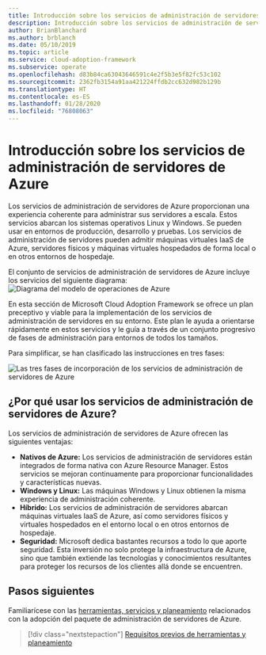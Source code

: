 ```yaml
---
title: Introducción sobre los servicios de administración de servidores de Azure
description: Introducción sobre los servicios de administración de servidores de Azure
author: BrianBlanchard
ms.author: brblanch
ms.date: 05/10/2019
ms.topic: article
ms.service: cloud-adoption-framework
ms.subservice: operate
ms.openlocfilehash: d83b84ca63043646591c4e2f5b3e5f82fc53c102
ms.sourcegitcommit: 2362fb3154a91aa421224ffdb2cc632d982b129b
ms.translationtype: HT
ms.contentlocale: es-ES
ms.lasthandoff: 01/28/2020
ms.locfileid: "76808063"
---
```

# <a name="overview-of-azure-server-management-services"></a>Introducción sobre los servicios de administración de servidores de Azure

Los servicios de administración de servidores de Azure proporcionan una experiencia coherente para administrar sus servidores a escala. Estos servicios abarcan los sistemas operativos Linux y Windows. Se pueden usar en entornos de producción, desarrollo y pruebas. Los servicios de administración de servidores pueden admitir máquinas virtuales IaaS de Azure, servidores físicos y máquinas virtuales hospedados de forma local o en otros entornos de hospedaje.

El conjunto de servicios de administración de servidores de Azure incluye los servicios del siguiente diagrama: ![Diagrama del modelo de operaciones de Azure](./media/operations-diagram.png)

En esta sección de Microsoft Cloud Adoption Framework se ofrece un plan preceptivo y viable para la implementación de los servicios de administración de servidores en su entorno. Este plan le ayuda a orientarse rápidamente en estos servicios y le guía a través de un conjunto progresivo de fases de administración para entornos de todos los tamaños.

Para simplificar, se han clasificado las instrucciones en tres fases:

![Las tres fases de incorporación de los servicios de administración de servidores de Azure](./media/operations-stages.png)

<!-- markdownlint-disable MD026 -->

## <a name="why-use-azure-server-management-services"></a>¿Por qué usar los servicios de administración de servidores de Azure?

Los servicios de administración de servidores de Azure ofrecen las siguientes ventajas:

- **Nativos de Azure:** Los servicios de administración de servidores están integrados de forma nativa con Azure Resource Manager. Estos servicios se mejoran continuamente para proporcionar funcionalidades y características nuevas.
- **Windows y Linux:** Las máquinas Windows y Linux obtienen la misma experiencia de administración coherente.
- **Híbrido:** Los servicios de administración de servidores abarcan máquinas virtuales IaaS de Azure, así como servidores físicos y virtuales hospedados en el entorno local o en otros entornos de hospedaje.
- **Seguridad:** Microsoft dedica bastantes recursos a todo lo que aporte seguridad. Esta inversión no solo protege la infraestructura de Azure, sino que también extiende las tecnologías y conocimientos resultantes para proteger los recursos de los clientes allá donde se encuentren.

## <a name="next-steps"></a>Pasos siguientes

Familiarícese con las [herramientas, servicios y planeamiento](./prerequisites.md) relacionados con la adopción del paquete de administración de servidores de Azure.

> [!div class="nextstepaction"]
> [Requisitos previos de herramientas y planeamiento](./prerequisites.md)
